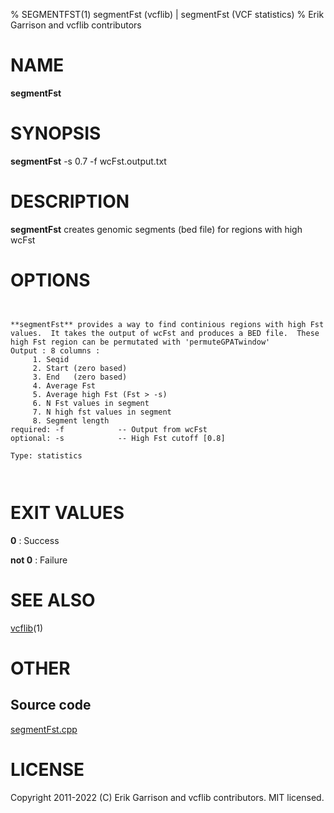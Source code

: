 % SEGMENTFST(1) segmentFst (vcflib) | segmentFst (VCF statistics)
% Erik Garrison and vcflib contributors

# NAME

**segmentFst**

# SYNOPSIS

**segmentFst** -s 0.7 -f wcFst.output.txt

# DESCRIPTION

**segmentFst** creates genomic segments (bed file) for regions with high wcFst



# OPTIONS

```


**segmentFst** provides a way to find continious regions with high Fst values.  It takes the output of wcFst and produces a BED file.  These high Fst region can be permutated with 'permuteGPATwindow'
Output : 8 columns :                 
     1. Seqid                        
     2. Start (zero based)           
     3. End   (zero based)           
     4. Average Fst                  
     5. Average high Fst (Fst > -s)  
     6. N Fst values in segment      
     7. N high fst values in segment 
     8. Segment length               
required: -f            -- Output from wcFst     
optional: -s            -- High Fst cutoff [0.8] 

Type: statistics



```





# EXIT VALUES

**0**
: Success

**not 0**
: Failure

# SEE ALSO



[vcflib](./vcflib.md)(1)



# OTHER

## Source code

[segmentFst.cpp](https://github.com/vcflib/vcflib/blob/master/src/segmentFst.cpp)

# LICENSE

Copyright 2011-2022 (C) Erik Garrison and vcflib contributors. MIT licensed.

<!--
  Created with ./scripts/bin2md.rb scripts/bin2md-template.erb
-->
